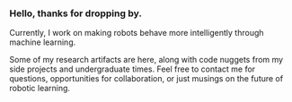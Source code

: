 ### Hello, thanks for dropping by.
Currently, I work on making robots behave more intelligently through machine learning. 

Some of my research artifacts are here, along with code nuggets from my side projects and undergraduate times. Feel free to contact me for questions, opportunities for collaboration, or just musings on the future of robotic learning. 
